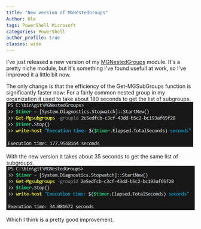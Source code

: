 ```yaml
---
title: "New version of MGNestedGroups"
Author: Ole
tags: PowerShell Microsoft 
categories: PowerShell 
author_profile: true
classes: wide
---
```


I've just released a new version of my [MGNestedGroups](https://github.com/randriksen/MGNestedGroups) module.
It's a pretty niche module, but it's something I've found usefull at work, so I've improved it a little bit now.

The only change is that the efficiency of the Get-MGSubGroups function is significantly faster now:
For a fairly common nested group in my organization it used to take about 180 seconds to get the list of subgroups.
![slow Get-MGSubGroups](/assets/images/nestedgroups/slowsubgroups.png)


With the new version it takes about 35 seconds to get the same list of subgroups.
![fast Get-MGSubGroups](/assets/images/nestedgroups/fastsubgroups.png)

Which I think is a pretty good improvement.

